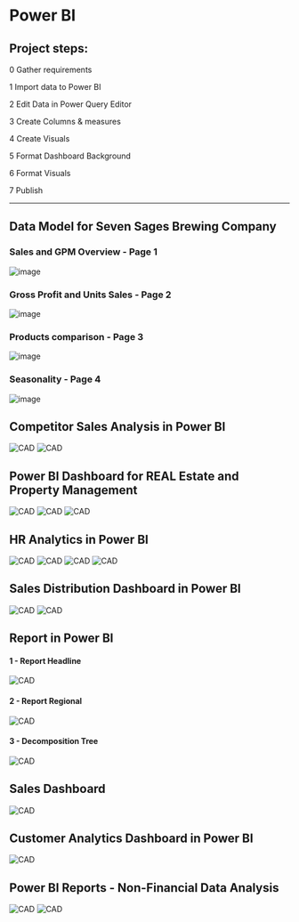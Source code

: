 # Power BI


## Project steps:


0 Gather requirements

1 Import data to Power BI

2 Edit Data in Power Query Editor

3 Create Columns & measures

4 Create Visuals

5 Format Dashboard Background

6 Format Visuals

7 Publish

-------------------

##  Data Model for Seven Sages Brewing Company

### Sales and GPM Overview - Page 1

![image](https://user-images.githubusercontent.com/118057504/220423102-59925e56-f4aa-468c-800d-2b95c4cac1e9.png)

### Gross Profit and Units Sales - Page 2

![image](https://user-images.githubusercontent.com/118057504/220423534-fd2d6b8d-a108-4bcc-97a1-35b6ebd18988.png)

### Products comparison - Page 3

![image](https://user-images.githubusercontent.com/118057504/220423735-9d9ac0e1-44a9-4870-9611-7b29bfa5686e.png)

### Seasonality - Page 4

![image](https://user-images.githubusercontent.com/118057504/220423847-dee9442c-3a57-4658-a71e-c61a3bd726dc.png)



## Competitor Sales Analysis in Power BI
![CAD](pics/CompSalesAnalysis.png)
![CAD](pics/AdvInsights.png)

## Power BI Dashboard for REAL Estate and Property Management

![CAD](pics/overviewRealEst.png)
![CAD](pics/locationRealEst.png)
![CAD](pics/aboutRealEst.png)


## HR Analytics in Power BI


![CAD](pics/HRAnalyticsOverview.png)
![CAD](pics/HRAnalyticsDemographics2.png)
![CAD](pics/HRAnalyticsPerformanceTracker3.png)
![CAD](pics/HRAnalyticsAttrition4.png)

## Sales Distribution Dashboard in Power BI 





![CAD](pics/SalesDistributionLightTheme.png)
![CAD](pics/SalesDistributionDarkTheme.png)


## Report in Power BI


#### 1 - Report Headline
![CAD](pics/ReportHeadline.png)
#### 2 - Report Regional
![CAD](pics/ReportRegional.png)
#### 3 - Decomposition Tree
![CAD](pics/ReportDecompositionTree.png)


## Sales Dashboard





![CAD](pics/SalesUpdated.png)

## Customer Analytics Dashboard in Power BI


![CAD](pics/CustomerFeedback.png)

## Power BI Reports - Non-Financial Data Analysis
![CAD](pics/studentsReport.png)
![CAD](pics/staffReport.png)




